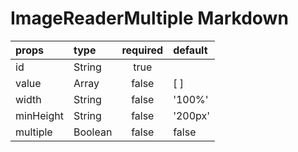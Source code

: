 # ImageReaderMultiple Markdown

| props | type | required | default |
| :---- | :--- | :------: | :------ |
| id | String | true |  |
| value | Array | false | [ ] |
| width | String | false | '100%' |
| minHeight | String | false | '200px' |
| multiple | Boolean | false | false |
